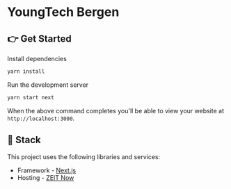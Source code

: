 # YoungTech Bergen

## 👉 Get Started

Install dependencies

```bash
yarn install
```

Run the development server

```bash
yarn start next
```

When the above command completes you'll be able to view your website at `http://localhost:3000`.

## 🥞 Stack

This project uses the following libraries and services:

- Framework - [Next.js](https://nextjs.org)
- Hosting - [ZEIT Now](https://zeit.co)
